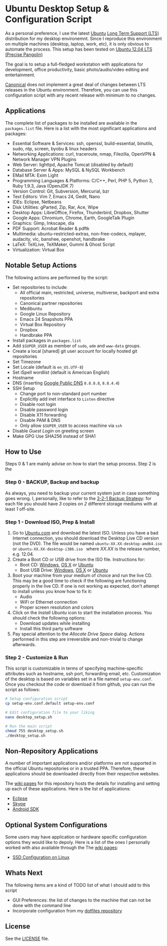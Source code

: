 Ubuntu Desktop Setup & Configuration Script
===========================================
As a personal preference, I use the latest [Ubuntu](http://www.ubuntu.com/) [Long Term Support (LTS)](https://wiki.ubuntu.com/LTS) distribution for my desktop environemnt. Since I reproduce this environment on multiple machines (desktop, laptop, work, etc), it is only obvious to automate the process. This setup has been tested on [Ubuntu 12.04 LTS (Precise Pangolin)](http://releases.ubuntu.com/precise/)

The goal is to setup a full-fledged workstation with applications for development, office productivity, basic photo/audio/video editing and entertainment.

[Canonical](http://www.canonical.com/) does not implement a great deal of changes between LTS releases in the Ubuntu environment. Therefore, you can use this configuration script with any recent release with minimum to no changes.


Applications
------------
The complete list of packages to be installed are available in the `packages.list` file. Here is a list with the most significant applications and packages:
+ Essential Software & Services: ssh, openssl, build-essential, binutils, sudo, ntp, screen, byobu & linux headers
+ Networking Applications: curl, traceroute, nmap, Filezilla, OpenVPN & Network Manager VPN Plugins
+ Web Server: lighttpd, Apache Tomcat (disabled by default)
+ Database Server & Apps: MySQL & NySQL Workbench
+ EMail MTA: Exim Light
+ Programming Languages & Platforms: C/C++, Perl, PHP 5, Python 3, Ruby 1.9.3, Java (OpenJDK 7)
+ Version Control: Git, Subversion, Mercurial, bzr
+ Text Editors: Vim 7, Emacs 24, Gedit, Nano
+ IDEs: Eclipse, Netbeans
+ Disk Utilities: gParted, Zip, Rar, Ace, Wipe
+ Desktop Apps: LibreOffice, Firefox, Thunderbird, Dropbox, Shutter
+ Google Apps: Chromium, Chrome, Earth, GoogleTalk Plugin
+ Graphics: Gimp, Inkscape, dia
+ PDF Support: Acrobat Reader & pdftk
+ Multimedia: ubuntu-restricted-extras, non-free-codecs, mplayer, audacity, vlc, banshee, openshot, handbrake
+ LaTeX: TeXLive, TeXMaker, Gummi & Ghost Script
+ Virtualization: Virtual Box

Notable Setup Actions
---------------------
The following actions are performed by the script:
+ Set repositories to include:
	* All official main, restricted, universe, multiverse, backport and extra repositories
	* Canonical partner repositories
	* Medibuntu
	* Google Linux Repository
	* Emacs 24 Snapshots PPA
	* Virtual Box Repository
	* Dropbox
	* Handbrake PPA
+ Install packages in `packages.list`
+ Add `$SUPER_USER` as member of `sudo`, `adm` and `www-data` groups.
+ Create a local [shared] git user account for locally hosted git repositories
+ Set Timezone
+ Set Locale (default is `en_US.UTF-8`)
+ Set iSpell wordlist (default is American English)
+ Hostname
+ DNS (inserting [Google Public DNS](https://developers.google.com/speed/public-dns/) `8.8.8.8`, `8.8.4.4`)
+ SSH Setup
	* Change port to non-standard port number
	* Explicitly add inet interface to `Listen` directive
	* Disable root login
	* Disable password login
	* Disable X11 forwarding
	* Disable PAM & DNS
	* Only allow `$SUPER_USER` to access machine via `ssh`
+ Disable *Guest Login* on greeting screen
+ Make GPG Use SHA256 instead of SHA1

How to Use
----------
Steps 0 & 1 are mainly advise on how to start the setup process. Step 2 is the 
### Step 0 - BACKUP, Backup and backup
As always, you need to backup your current system just in case something goes wrong. I, personally, like to refer to the [3-2-1 Backup Strategy](http://www.michaelcarnell.com/3-2-1-backup/): for each file you should have *3* copies on *2* different storage mediums with at least *1* off-site. 

### Step 1 - Download ISO, Prep & Install
1. Go to [Ubuntu.com](http://www.ubuntu.com/) and download the latest ISO. Unless you have a bad Internet connection, you should download the Desktop Live CD version (not the DVD). The file would be named `ubuntu-XX.XX-desktop-amd64.iso` or `ubuntu-XX.XX-desktop-i386.iso ` where _XX.XX_ is the release number, e.g. 12.04.
1. Create a Boot CD or USB drive from the ISO file. Instructions for:
	+ Boot CD: [Windows](http://www.ubuntu.com/download/help/burn-a-cd-on-windows), [OS X](http://www.ubuntu.com/download/help/burn-a-cd-on-mac-osx) or [Ubuntu](http://www.ubuntu.com/download/help/burn-a-cd-on-ubuntu)
	+ Boot USB Drive: [Windows](http://www.ubuntu.com/download/help/create-a-usb-stick-on-windows), [OS X](http://www.ubuntu.com/download/help/create-a-usb-stick-on-mac-osx) or [Ubuntu](http://www.ubuntu.com/download/help/create-a-usb-stick-on-ubuntu)
1. Boot your machine from your medium of choice and run the live CD. This may be a good time to check if the following are functioning properly in the live CD. If one is not working as expected, don't attempt to install unless you know how to fix it:
	+ Audio
	+ WiFi or Ethernet connection
	+ Proper screen resolution and colors
1. Click on the *Install Ubuntu* icon to start the installation process. You should check the following options:
	+ Download updates while installing
	+ Install this third party software
1. Pay special attention to the *Allocate Drive Space* dialog. Actions performed in this step are irreversible and non-trivial to change afterwards.

### Step 2 - Customize & Run
This script is customizable in terms of specifying machine-specific attributes such as hostname, ssh port, forwarding email, etc. Customization of the desktop is based on variables set in a file named `setup-env.conf`. Once you checkout the code or download it from github, you can run the script as follows:
```bash
# Setup configuration script
cp setup-env.conf.default setup-env.conf

# Edit configuration file to your liking
nano desktop_setup.sh

# Run the main script
chmod 755 desktop_setup.sh
./desktop_setup.sh
```

Non-Repository Applications
---------------------------
A number of important applications and/or platforms are not supported in the official Ubuntu repositories or in a trusted PPA. Therefore, these applications should be downloaded directly from their respective websites.

The [wiki pages](https://github.com/alghanmi/ubuntu-desktop_setup/wiki) for this repository hosts the details for installing and setting up each of these applications. Here is the list of applications:
+ [Eclipse](https://github.com/alghanmi/ubuntu-desktop_setup/wiki/Eclipse-Install-Guide)
+ [Skype](https://github.com/alghanmi/ubuntu-desktop_setup/wiki/Skype-Install-Guide)
+ [Android SDK](https://github.com/alghanmi/ubuntu-desktop_setup/wiki/Android-SDK-Install-Guide)

Optional System Configurations
------------------------------
Some users may have application or hardware specific configuration options they would like to depoly. Here is a list of the ones I personally worked with also available through the The [wiki pages](https://github.com/alghanmi/ubuntu-desktop_setup/wiki):
+ [SSD Configuration on Linux](https://github.com/alghanmi/ubuntu-desktop_setup/wiki/SSD-Configuration-on-Linux)

Whats Next
----------
The following items are a kind of TODO list of what I should add to this script
+ GUI Preferences: the list of changes to the machine that can not be done with the command line
+ Incorporate configuration from my [dotfiles repository](https://github.com/alghanmi/dotfiles.conf)


License
-------
See the [LICENSE](https://raw.github.com/alghanmi/vps_setup/master/LICENSE) file.
